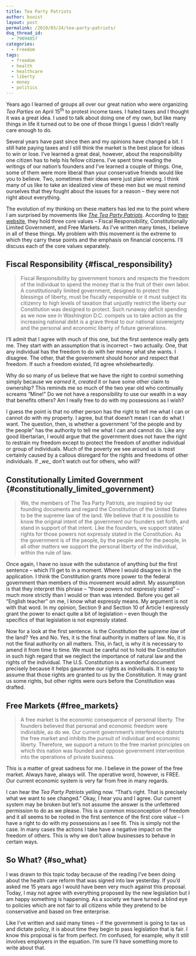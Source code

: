 ```yaml
---
title: Tea Party Patriots
author: bsoist
layout: post
permalink: /2010/03/24/tea-party-patriots/
dsq_thread_id:
  - 79094857
categories:
  - Freedom
tags:
  - freedom
  - health
  - healthcare
  - liberty
  - money
  - politics
---
```

Years ago I learned of groups all over our great nation who were organizing *Tea Parties* on April 15<sup>th</sup> to protest income taxes. I hated taxes and I thought it was a great idea. I used to talk about doing one of my own, but like many things in life it turned out to be one of those things I guess I didn&#8217;t really care enough to do.

Several years have past since then and my opinions have changed a bit. I still hate paying taxes and I still think the market is the best place for ideas to win or lose. I&#8217;ve learned a great deal, however, about the responsibility one citizen has to help his fellow citizens. I&#8217;ve spent time reading the writings of our nation&#8217;s founders and I&#8217;ve learned a couple of things. One, some of them were more liberal than your conservative friends would like you to believe. Two, sometimes their ideas were just plain wrong. I think many of us like to take an idealized view of these men but we must remind ourselves that they fought about the issues for a reason &#8211; they were not right about everything.

The evolution of my thinking on these matters has led me to the point where I am surprised by movements like [*The Tea Party Patriots*][1]. According to [their website][2], they hold three core values &#8211; Fiscal Responsibility, Constitutionally Limited Government, and Free Markets. As I&#8217;ve written many times, I believe in all of these things. My problem with this movement is the extreme to which they carry these points and the emphasis on financial concerns. I&#8217;ll discuss each of the core values separately.

## Fiscal Responsibility {#fiscal_responsibility}

> Fiscal Responsibility by government honors and respects the freedom of the individual to spend the money that is the fruit of their own labor. A constitutionally limited government, designed to protect the blessings of liberty, must be fiscally responsible or it must subject its citizenry to high levels of taxation that unjustly restrict the liberty our Constitution was designed to protect. Such runaway deficit spending as we now see in Washington D.C. compels us to take action as the increasing national debt is a grave threat to our national sovereignty and the personal and economic liberty of future generations. 

I&#8217;ll admit that I agree with much of this one, but the first sentence really gets me. They start with an assumption that is incorrect &#8211; two actually. One, that any individual has the freedom to do with her money what she wants. I disagree. The other, that the government should honor and respect that freedom. If such a freedom existed, I&#8217;d agree wholeheartedly.

Why do so many of us believe that we have the right to control something simply because we *earned* it, *created* it or have some other claim to ownership? This reminds me so much of the two year old who continually screams &#8220;Mine!&#8221; Do we not have a responsibility to use our wealth in a way that benefits others? Am I really free to do with my possessions as I wish? 

I guess the point is that no other person has the right to tell me what I can or cannot do with my property. I agree, but that doesn&#8217;t mean I can do what I want. The question, then, is whether a government &#8220;of the people and by the people&#8221; has the authority to tell me what I can and cannot do. Like any good libertarian, I would argue that the government does not have the right to restrain my freedom except to protect the freedom of another individual or group of individuals. Much of the poverty we see around us is most certainly caused by a callous disregard for the rights and freedoms of other individuals. If *\_we\_* don&#8217;t watch out for others, who will?

## Constitutionally Limited Government {#constitutionally_limited_government}

> We, the members of The Tea Party Patriots, are inspired by our founding documents and regard the Constitution of the United States to be the supreme law of the land. We believe that it is possible to know the original intent of the government our founders set forth, and stand in support of that intent. Like the founders, we support states&#8217; rights for those powers not expressly stated in the Constitution. As the government is of the people, by the people and for the people, in all other matters we support the personal liberty of the individual, within the rule of law. 

Once again, I have no issue with the substance of anything but the first sentence &#8211; which I&#8217;ll get to in a moment. Where I would disagree is in the application. I think the Constitution grants more power to the federal government than members of this movement would admit. My assumption is that they interpret this phrase &#8211; &#8220;those powers not expressly stated&#8221; &#8211; much more strictly than I would or than was intended. Before you get all &#8220;English teacher&#8221; on me, I know what expressly means. My argument is not with that word. In my opinion, Section 9 and Section 10 of Article I expressly grant the power to enact quite a bit of legislation &#8211; even though the specifics of that legislation is not expressly stated.

Now for a look at the first sentence. Is the Constitution the *supreme law* of the land? Yes and No. Yes, it is the final authority in matters of law. No, it is not the final authority on all matters. This, in fact, is why it is necessary to amend it from time to time. We must be careful not to hold the Constitution in such high regard that we neglect the importance of natural law and the rights of the individual. The U.S. Constitution is a wonderful document precisely because it helps gaurantee our rights as individuals. It is easy to assume that those rights are granted to us by the Constitution. It may grant us some rights, but other rights were ours before the Constitution was drafted.

## Free Markets {#free_markets}

> A free market is the economic consequence of personal liberty. The founders believed that personal and economic freedom were indivisible, as do we. Our current government&#8217;s interference distorts the free market and inhibits the pursuit of individual and economic liberty. Therefore, we support a return to the free market principles on which this nation was founded and oppose government intervention into the operations of private business.

This is a matter of great sadness for me. I believe in the power of the free market. Always have, always will. The operative word, however, is FREE. Our current economic system is very far from free in many regards.

I can hear the *Tea Party Patriots* yelling now. &#8220;That&#8217;s right. That is precisely what we want to see changed.&#8221; Okay, I hear you and I agree. Our current system may be broken but let&#8217;s not assume the answer is the unfettered permission to do as we please. This is a common misconception of freedom and it all seems to be rooted in the first sentence of the first core value &#8211; I have a right to do with my possessions as I see fit. This is simply not the case. In many cases the actions I take have a negative impact on the freedom of others. This is why we don&#8217;t allow businesses to behave in certain ways. 

## So What? {#so_what}

I was drawn to this topic today because of the reading I&#8217;ve been doing about the health care reform that was signed into law yesterday. If you&#8217;d asked me 15 years ago I would have been very much against this proposal. Today, I may not agree with everything proposed by the new legislation but I am happy something is happening. As a society we have turned a blind eye to policies which are not fair to all citizens while they pretend to be conservative and based on free enterprise. 

Like I&#8217;ve written and said many times &#8211; if the government is going to tax us and dictate policy, it is about time they begin to pass legislation that is fair. I know this proposal is far from perfect. I&#8217;m confused, for example, why it still involves employers in the equation. I&#8217;m sure I&#8217;ll have something more to write about that.

 [1]: http://teapartypatriots.org/
 [2]: http://teapartypatriots.org/Mission.aspx
